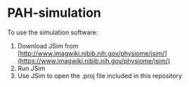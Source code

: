 # PAH-simulation

To use the simulation software:
1) Download JSim from [http://www.imagwiki.nibib.nih.gov/physiome/jsim/](https://www.imagwiki.nibib.nih.gov/physiome/jsim/)
2) Run JSim
3) Use JSim to open the .proj file included in this repository
